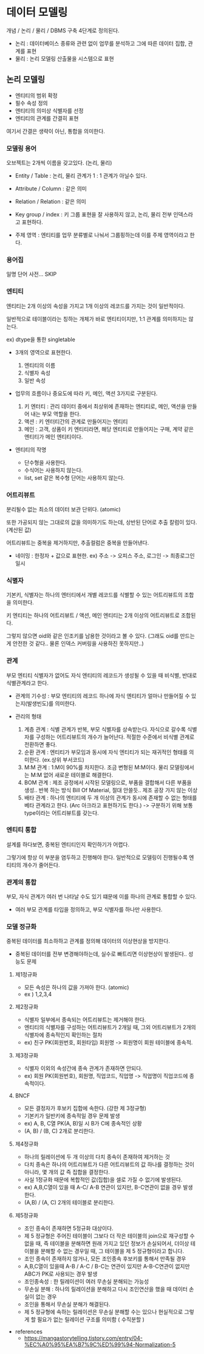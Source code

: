 # 데이터 모델링 
개념 / 논리 / 물리 / DBMS 구축 4단계로 정의된다. 

- 논리 : 데이터베이스 종류와 관련 없이 업무를 분석하고 그에 따른 데이터 집합, 관계를 표현
- 물리 : 논리 모델링 산출물을 시스템으로 표현 

## 논리 모델링 

- 엔티티의 범위 확정
- 필수 속성 정의
- 엔티티의 의미상 식별자를 선정 
- 엔티티의 관계를 간결히 표현 

여기서 간결은 생략이 아닌, 통합을 의미한다. 

### 모델링 용어 

오브젝트는 2개씩 이름을 갖고있다. (논리, 물리)

- Entity / Table : 논리, 물리 관계가 1 : 1 관계가 아닐수 있다. 

- Attribute / Column : 같은 의미

- Relation / Relation : 같은 의미 

- Key group / index : 키 그룹 표현을 잘 사용하지 않고, 논리, 물리 전부 인덱스라고 표현하다.

- 주제 영역 : 엔티티를 업무 분류별로 나눠서 그룹핑하는데 이를 주제 영역이라고 한다. 

### 용어집 

일명 단어 사전... SKIP

### 엔티티 

엔티티는 2개 이상의 속성을 가지고 1개 이상의 레코드를 가지는 것이 일반적이다.

일반적으로 테이블이라는 칭하는 개체가 바로 엔티티이지만, 1:1 관계를 의미하지는 않는다.

ex) dtype을 통한 singletable

- 3개의 영역으로 표현한다. 
    1. 엔티티의 이름
    2. 식별자 속성
    3. 일반 속성 

- 업무의 흐름이나 중요도에 따라 키, 메인, 액션 3가지로 구분된다.
    1. 키 엔터티 : 관리 데이터 중에서 최상위에 존재하는 엔티티로, 메인, 액션을 만들어 내는 부모 역할을 한다. 
    2. 액션 : 키 엔터티간의 관계로 만들어지는 엔티티
    3. 메인 : 고객, 상품이 키 엔티티라면, 해당 엔티티로 만들어지는 구매, 계약 같은 엔티티가 메인 엔티티이다.
    

- 엔티티의 작명 
    - 단수형을 사용한다. 
    - 수식어는 사용하지 않는다.         
    - list, set 같은 복수형 단어는 사용하지 않는다.
    
### 어트리뷰트 

분리될수 없는 최소의 데이터 보관 단위다. (atomic)

또한 가공되지 않는 그대로의 값을 의미하기도 하는데, 상반된 단어로 추출 칼럼이 있다. (계산된 값)

어트리뷰트는 중복을 제거하지만, 추출컬럼은 중복을 만들어낸다. 

- 네이밍 : 한정자 + 값으로 표현한. ex) 주소 -> 오피스 주소, 로그인 -> 최종로그인일시


### 식별자 

기본키, 식별자는 하나의 엔터티에서 개별 레코드를 식별할 수 있는 어트리뷰트의 조합을 의미한다. 

키 엔티티는 하나의 어트리뷰트 / 액션, 메인 엔티티는 2개 이상의 어트리뷰트로 조합된다. 

그렇지 않으면 oid와 같은 인조키를 남용한 것이라고 볼 수 있다. (그래도 oid를 만드는게 안전한 것 같다.. 물론 인덱스 커버링을 사용하진 못하지만..)


### 관계 

부모 엔티티 식별자가 없어도 자식 엔티티의 레코드가 생성될 수 있을 때 비식별, 반대로 식별관계라고 한다. 

- 관계의 기수성 : 부모 엔티티의 레코드 하나에 자식 엔티티가 얼마나 만들어질 수 있는지(발생빈도)를 의미한다. 

- 관리의 형태 
    1. 계층 관계 : 식별 관계가 반복, 부모 식별자를 상속받는다. 자식으로 갈수록 식별자를 구성하는 어트리뷰트의 개수가 늘어난다. 적절한 수준에서 비식별 관계로 전환하면 좋다. 
    2. 순환 관계 : 엔티티가 부모임과 동시에 자식 엔티티가 되는 재귀적인 형태를 의미한다. (ex.상위 부서코드)
    3. M:M 관계 : 1:M이 90%를 차지한다. 조금 변형된 M:M이다. 물리 모델링에서는 M:M 없어 새로운 테이블로 해결한다. 
    4. BOM 관계 : 제조 공정에서 시작된 모델링으로, 부품을 결합해서 다른 부품을 생성.. 반복 하는 방식  Bill Of Material, 절대 안쓸듯.. 제조 공장 가지 않는 이상
    5. 배타 관계 : 하나의 엔티티에 두 개 이상의 관계가 동시에 존재할 수 없는 형태를 베타 관계라고 한다. (Arc 아크라고 표현하기도 한다.)
        -> 구분하기 위해 보통 type이라는 어트리뷰트를 갖는다. 
        
### 엔티티 통합         

설계를 하다보면, 중복된 엔티티인지 확인하기가 어렵다. 

그렇기에 항상 이 부분을 염두하고 진행해야 한다. 일반적으로 모델링이 진행될수록 엔티티의 개수가 줄어든다. 

### 관계의 통합 

부모, 자식 관계가 여러 번 나타날 수도 있기 떄문에 이를 하나의 관계로 통합할 수 있다. 

- 여러 부모 관계를 타입을 정의하고, 부모 식별자를 하나만 사용한다.


### 모델 정규화 

중복된 데이터를 최소하하고 관계를 정의해 데이터의 이상현상을 방지한다. 

- 중복된 데이터를 전부 변경해야하는데, 실수로 빠트리면 이상현상이 발생된다.. 성능도 문제

1. 제1정규화 
    - 모든 속성은 하나의 값을 가져아 한다. (atomic)
    - ex ) 1,2,3,4
2. 제2정규화
    - 식별자 일부에서 종속되는 어트리뷰트는 제거해야 한다. 
    - 엔티티의 식별자를 구성하는 어트리뷰트가 2개일 때, 그외 어트리뷰트가 2개의 식별자에 종속적인지 확인하는 절차 
    - ex) 친구 PK(회원번호, 회원타입) 회원명 -> 회원명이 회원 테이블에 종속적.
3. 제3정규화 
    - 식별자 이외의 속성간에 종속 관계가 존재하면 안되다. 
    - ex) 회원 PK(회원번호), 회원명, 직업코드, 직업명 -> 직업명이 직업코드에 종속적이다. 
    
4. BNCF 
    - 모든 결정자가 후보키 집합에 속한다. (강한 제 3정규형)
    - 기본키가 일반키에 종속적일 경우 문제 발생    
    - ex) A, B, C열 PK(A, B)일 시 B가 C에 종속적인 상황
    - (A, B) / (B, C) 2개로 분리한다.   
  
5. 제4정규화    
    - 하나의 릴레이션에 두 개 이상의 다치 종속이 존재하여 제거하는 것
    - 다치 종속은 하나의 어트리뷰트가 다른 어트리뷰트의 값 하나를 결정하는 것이 아니라, 몇 개의 값 즉 집합을 결정한다. 
    - 사실 1정규화 때문에 복합적인 값(집합)을 셀로 가질 수 없기에 발생된다. 
    - ex) A,B,C열이 있을 때 A-C/ A-B 연관이 있지만, B-C연관이 없을 경우 발생한다.    
    - (A,B) / (A, C) 2개의 테이블로 분리한다.   
     
6. 제5정규화
    - 조인 종속이 존재하면 5정규화 대상이다.
    - 제 5 정규형은 주어진 테이블이 그보다 더 작은 테이블의 join으로 재구성할 수 없을 때, 즉 테이블을 분해하면 원래 가지고 있던 정보가 손실되어서, 더이상 테이블을 분해할 수 없는 경우일 때, 그 테이블을 제 5 정규형이라고 합니다.
    - 조인 종속이 존재하지 않거나, 모든 조인종속 후보키를 통해서 만족될 경우 
    - A,B,C열이 있을때 A-B / A-C / B-C는 연관이 있지만 A-B-C연관이 없지만 ABC가 PK로 사용되는 경우 발생
    - 조인종속성 : 한 릴레이션이 여러 무손실 분해되는 가능성 
    - 무손실 분해 : 하나의 릴레이션을 분해하고 다시 조인연산을 했을 때 데이터 손실이 없는 경우
    - 조인을 통해서 무손실 분해가 해결된다.
    - 제 5 정규형에 속하는 릴레이션은 무손실 분해할 수는 있으나 현실적으로 그렇게 할 필요가 없는 릴레이션 구조를  의미함  ( 수직분할 )    
   
- references 
    - https://mangastorytelling.tistory.com/entry/04-%EC%A0%95%EA%B7%9C%ED%99%94-Normalization-5
   
   



    
         


        
     
    
    
    